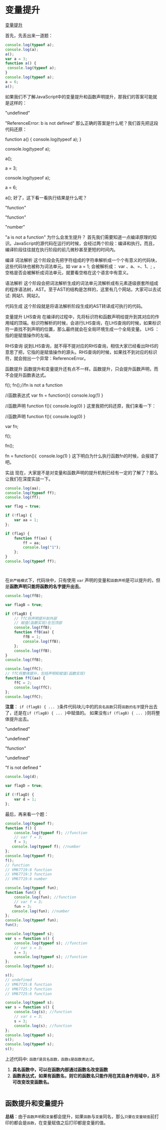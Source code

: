 <!--
 * @Author: tangdaoyong
 * @Date: 2021-06-11 16:29:03
 * @LastEditors: tangdaoyong
 * @LastEditTime: 2021-06-11 18:07:28
 * @Description: 变量提升
-->
# 变量提升

[变量提升](https://zhuanlan.zhihu.com/p/100563316)

首先，先丢出来一道题：
```js
console.log(typeof a);
console.log(a);
a();
var a = 3;
function a() {
 console.log(typeof a);
}
console.log(typeof a);
a = 6;
a();
```
如果我们不了解JavaScript中的变量提升和函数声明提升，那我们的答案可能就是这样的：

"undefined"

"ReferenceError: b is not defined"
那么正确的答案是什么呢？我们首先把这段代码还原：

function a() {
    console.log(typeof a);
}

console.log(typeof a);

a();

a = 3;

console.log(typeof a);

a = 6;

a();
好了，这下看一看执行结果是什么呢？

"function"

"function"

"number"

"a is not a function"
为什么会发生提升？
首先我们需要知道一点编译原理的知识。JavaScript的源代码在运行的时候，会经过两个阶段：编译和执行。而且，编译阶段往往就在执行阶段的前几微秒甚至更短的时间内。

编译
词法解析
这个阶段会先把字符组成的字符串解析成一个个有意义的代码块，这些代码块也被称为词法单元。如 var a = 1; 会被解析成： var 、a、=、1、; ，空格是否会被解析成词法单元，就要看空格在这个语言中有意义。

语法解析
这个阶段会把词法解析生成的词法单元流解析成有元素逐级嵌套所组成的程序语法树，AST。至于AST的结构是怎样的，这里有几个网站，大家可以去试试: 网站1、网站2。

代码生成
这个阶段就是将语法解析阶段生成的AST转译成可执行的代码。

变量提升
LHS查询
在编译的过程中，先将标识符和函数声明给提升到其对应的作用域的顶端。标识符解析的时候，会进行LHS查询，在LHS查询的时候，如果标识符一直找不到声明的位置，那么最终就会在全局环境生成一个全局变量。 LHS ： 指的是赋值操作的左端。

RHS查询
说到LHS查询，就不得不提对应的RHS查询，相信大家已经看出RHS的意思了把，它指的是赋值操作的源头。RHS查询的时候，如果找不到对应的标识符，就会抛出一个异常：ReferenceError。

函数提升
函数提升和变量提升还有点不一样。函数提升，只会提升函数声明，而不会提升函数表达式。

f();
fn();//fn is not a function 

//函数表达式
var fn = function(){
    console.log(1)
}

//函数声明
function f(){
    console.log(0)
}
这里我把代码还原，我们来看一下：

//函数声明
function f(){
    console.log(0)
}

var fn;

f();

fn();

fn = function(){
​    console.log(1)
}
这下明白为什么执行函数fn的时候，会报错了吧。

实战
现在，大家是不是对变量和函数声明的提升机制已经有一定的了解了？那么让我们在深度实战一下。
```js
console.log(aa);
console.log(typeof ff);
console.log(ff);

var flag = true;

if (!flag) {
    var aa = 1;
};

if (flag) {
    function ff(aa) {
        ff = aa;
        console.log("1");
    };
}
console.log(typeof ff);




```
在`非严格模式`下，代码块中，只有使用 `var` 声明的变量和`函数声明`是可以提升的，但是**函数声明只能将函数的名字提升出去**。
```js
console.log(ffB);

var flagB = true;

if (flagB) {
    // ffC将声明提升到外部
    // 赋值(函数实现)在包顶部
    console.log(ffB);
    function ffB(aa) {
        ffB = 1;
        console.log(ffB);
    };
    console.log(ffB);
}
console.log(ffB);

console.log(ffC);
// ffC将整体提升，包括声明和赋值(函数实现)
function ffC(aa) {
    ffC = 2;
    console.log(ffC);
};
console.log(ffC);
```
**注意**： `if (flagB) { ... }`条件代码块儿中的的`具名函数`只将`函数的名字`提升出去了，还是在`if (flagB) { ... }`中赋值的。
如果没有`if (flagB) { ... }`则将整体提升出去。

"undefined"

"undefined"

"function"

"undefined"

"f is not defined "
```js
console.log(d);

var flagD = true;

if (!flagD) {
    var d = 1;
};
```
最后，再来看一个题：
```js
console.log(typeof f);
function f() {
    console.log(typeof f); //function
    // var f = 3;
    f = 3;
   console.log(typeof f); //number
};
console.log(typeof f);
f();
// function
// VM67719:8 function
// VM67719:3 function
// VM67719:6 number

console.log(typeof fun);
function fun() {
    console.log(fun); //function
    // var f = 3;
    fun = 3;
   console.log(fun); //number
};
console.log(typeof fun);
fun();
```

```js
console.log(typeof s);
var s = function s() {
    console.log(typeof s); //function
    // var s = 3;
    s = 3;
    console.log(typeof s); //function 
};
console.log(typeof s);

s();
// undefined
// VM67725:8 function
// VM67725:3 function
// VM67725:6 function

console.log(typeof s);
var s = function s() {
    console.log(s); //function
    // var s = 3;
    s = 3;
    console.log(s); //function 
};
console.log(typeof s);
s();
console.log(typeof s);
s();
```
上述代码中: `函数f是具名函数，函数s是函数表达式`。
1. **具名函数中，可以在函数内部通过函数名改变函数**
2. **函数表达式，如果有函数名，则它的函数名只能作用在其自身作用域中，且不可改变改变函数名。**

```js

```

## 函数提升和变量提升

**总结**：由于`函数声明`和`变量`都会提升，如果`函数`与`变量`同名，那么`只要在变量赋值`前打印的都会是`函数`，在变量赋值之后打印都是变量的值。